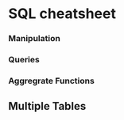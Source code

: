 # SQL cheatsheet

### Manipulation  

### Queries  

### Aggregrate Functions  

## Multiple Tables

